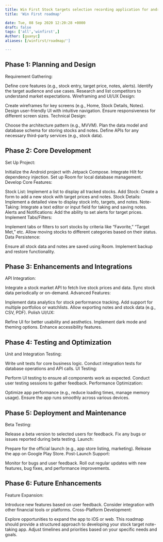```yaml
---
title: Win First Stock targets selection recording application for android
title: 'Win First roadmap'

date: Tue, 08 Sep 2020 12:20:28 +0000
draft: false
tags: ['all','winfirst',]
Author: [guanyc]
aliases: [/winfirst/roadmap/']

---
```


## Phase 1: Planning and Design

Requirement Gathering:

Define core features (e.g., stock entry, target price, notes, alerts).
Identify the target audience and use cases.
Research and list competitors to understand market expectations.
Wireframing and UI/UX Design:

Create wireframes for key screens (e.g., Home, Stock Details, Notes).
Design user-friendly UI with intuitive navigation.
Ensure responsiveness for different screen sizes.
Technical Design:

Choose the architecture pattern (e.g., MVVM).
Plan the data model and database schema for storing stocks and notes.
Define APIs for any necessary third-party services (e.g., stock data).

## Phase 2: Core Development
Set Up Project:

Initialize the Android project with Jetpack Compose.
Integrate Hilt for dependency injection.
Set up Room for local database management.
Develop Core Features:

Stock List: Implement a list to display all tracked stocks.
Add Stock: Create a form to add a new stock with target prices and notes.
Stock Details: Implement a detailed view to display stock info, targets, and notes.
Note-Taking: Integrate a text editor or input field for taking and saving notes.
Alerts and Notifications: Add the ability to set alerts for target prices.
Implement Tabs/Filters:

Implement tabs or filters to sort stocks by criteria like “Favorite,” “Target Met,” etc.
Allow moving stocks to different categories based on their status.
Data Persistence:

Ensure all stock data and notes are saved using Room.
Implement backup and restore functionality.

## Phase 3: Enhancements and Integrations
API Integration:

Integrate a stock market API to fetch live stock prices and data.
Sync stock data periodically or on-demand.
Advanced Features:

Implement data analytics for stock performance tracking.
Add support for multiple portfolios or watchlists.
Allow exporting notes and stock data (e.g., CSV, PDF).
Polish UI/UX:

Refine UI for better usability and aesthetics.
Implement dark mode and theming options.
Enhance accessibility features.

## Phase 4: Testing and Optimization
Unit and Integration Testing:

Write unit tests for core business logic.
Conduct integration tests for database operations and API calls.
UI Testing:

Perform UI testing to ensure all components work as expected.
Conduct user testing sessions to gather feedback.
Performance Optimization:

Optimize app performance (e.g., reduce loading times, manage memory usage).
Ensure the app runs smoothly across various devices.

## Phase 5: Deployment and Maintenance
Beta Testing:

Release a beta version to selected users for feedback.
Fix any bugs or issues reported during beta testing.
Launch:

Prepare for the official launch (e.g., app store listing, marketing).
Release the app on Google Play Store.
Post-Launch Support:

Monitor for bugs and user feedback.
Roll out regular updates with new features, bug fixes, and performance improvements.

## Phase 6: Future Enhancements
Feature Expansion:

Introduce new features based on user feedback.
Consider integration with other financial tools or platforms.
Cross-Platform Development:

Explore opportunities to expand the app to iOS or web.
This roadmap should provide a structured approach to developing your stock target note-taking app. Adjust timelines and priorities based on your specific needs and goals.
